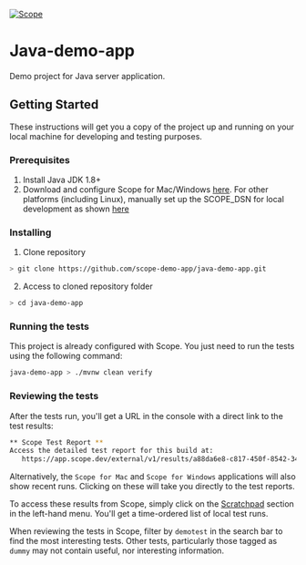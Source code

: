 [![Scope](https://app.scope.dev/api/badge/25b7823d-1828-4cc8-8d76-39db42e27ba7/default)](https://app.scope.dev/external/v1/inspect/f0a213f0-b550-4bb0-a651-c1d5b9eff041/25b7823d-1828-4cc8-8d76-39db42e27ba7/default)

# Java-demo-app

Demo project for Java server application.

## Getting Started

These instructions will get you a copy of the project up and running on your local machine for developing and testing purposes.

### Prerequisites

1. Install Java JDK 1.8+
2. Download and configure Scope for Mac/Windows [here](https://app.scope.dev/local-dev/instructions). For other platforms (including Linux), manually set up the SCOPE_DSN for local development as shown [here](https://app.scope.dev/local-dev/manual-setup)

### Installing

1. Clone repository
```bash
> git clone https://github.com/scope-demo-app/java-demo-app.git
```

2. Access to cloned repository folder
```bash
> cd java-demo-app
```

### Running the tests

This project is already configured with Scope. You just need to run the tests using the following command:

```bash
java-demo-app > ./mvnw clean verify
```

### Reviewing the tests

After the tests run, you'll get a URL in the console with a direct link to the test results:

```bash
** Scope Test Report **
Access the detailed test report for this build at:
   https://app.scope.dev/external/v1/results/a88da6e8-c817-450f-8542-340aa3143d0a
```

Alternatively, the `Scope for Mac` and `Scope for Windows` applications will also show recent runs. Clicking on these will take you directly to the test reports.

To access these results from Scope, simply click on the [Scratchpad](https://app.scope.dev/local-dev/) section in the left-hand menu. You'll get a time-ordered list of local test runs.

When reviewing the tests in Scope, filter by `demotest` in the search bar to find the most interesting tests. Other tests, particularly those tagged as `dummy` may not contain useful, nor interesting information.
